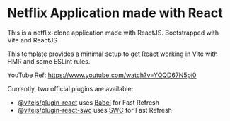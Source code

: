 # Netflix Application made with React
This  is a netflix-clone application made with ReactJS. Bootstrapped with Vite and ReactJS

This template provides a minimal setup to get React working in Vite with HMR and some ESLint rules.

YouTube Ref: https://www.youtube.com/watch?v=YQQD67N5pi0

Currently, two official plugins are available:

- [@vitejs/plugin-react](https://github.com/vitejs/vite-plugin-react/blob/main/packages/plugin-react/README.md) uses [Babel](https://babeljs.io/) for Fast Refresh
- [@vitejs/plugin-react-swc](https://github.com/vitejs/vite-plugin-react-swc) uses [SWC](https://swc.rs/) for Fast Refresh

